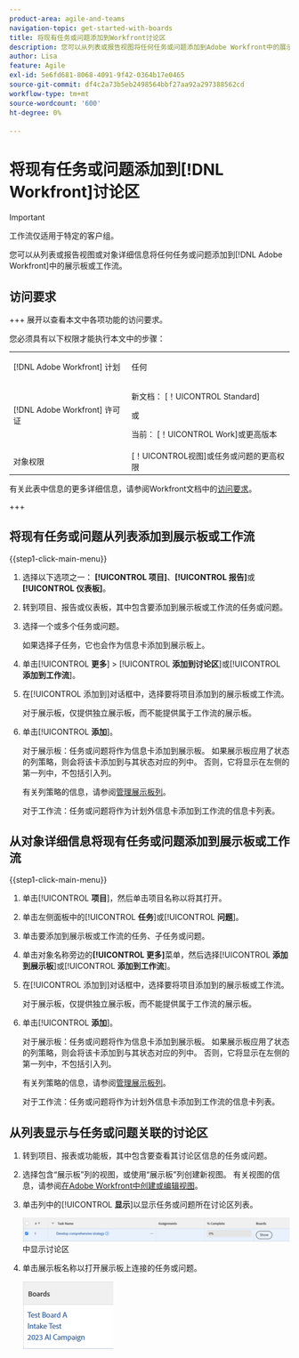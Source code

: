 ```yaml
---
product-area: agile-and-teams
navigation-topic: get-started-with-boards
title: 将现有任务或问题添加到Workfront讨论区
description: 您可以从列表或报告视图将任何任务或问题添加到Adobe Workfront中的展示板。
author: Lisa
feature: Agile
exl-id: 5e6fd681-8068-4091-9f42-0364b17e0465
source-git-commit: df4c2a73b5eb2498564bbf27aa92a297388562cd
workflow-type: tm+mt
source-wordcount: '600'
ht-degree: 0%

---
```


# 将现有任务或问题添加到[!DNL Workfront]讨论区

>[!IMPORTANT]
>
>工作流仅适用于特定的客户组。

您可以从列表或报告视图或对象详细信息将任何任务或问题添加到[!DNL Adobe Workfront]中的展示板或工作流。

## 访问要求

+++ 展开以查看本文中各项功能的访问要求。

您必须具有以下权限才能执行本文中的步骤：

<table style="table-layout:auto">
 <col>
 <col>
 <tbody>
  <tr>
   <td role="rowheader">[!DNL Adobe Workfront] 计划</td>
   <td> <p>任何</p> </td>
  </tr>
  <tr>
   <td role="rowheader">[!DNL Adobe Workfront] 许可证</td>
   <td>
   <p>新文档： [！UICONTROL Standard]</p> 
   <p>或</p>
   <p>当前： [！UICONTROL Work]或更高版本</p>
   </td>
  </tr>
  <tr>
   <td role="rowheader">对象权限</td>
   <td>[！UICONTROL视图]或任务或问题的更高权限 </td>
  </tr>
 </tbody>
</table>

有关此表中信息的更多详细信息，请参阅Workfront文档中的[访问要求](/help/quicksilver/administration-and-setup/add-users/access-levels-and-object-permissions/access-level-requirements-in-documentation.md)。

+++

## 将现有任务或问题从列表添加到展示板或工作流

{{step1-click-main-menu}}

1. 选择以下选项之一： **[!UICONTROL 项目]**、**[!UICONTROL 报告]**&#x200B;或&#x200B;**[!UICONTROL 仪表板]**。
1. 转到项目、报告或仪表板，其中包含要添加到展示板或工作流的任务或问题。
1. 选择一个或多个任务或问题。

   如果选择子任务，它也会作为信息卡添加到展示板上。

1. 单击&#x200B;[!UICONTROL **更多**] > [!UICONTROL **添加到讨论区**]&#x200B;或&#x200B;[!UICONTROL **添加到工作流**]。
1. 在[!UICONTROL 添加到]对话框中，选择要将项目添加到的展示板或工作流。

   对于展示板，仅提供独立展示板，而不能提供属于工作流的展示板。

1. 单击&#x200B;[!UICONTROL **添加**]。

   对于展示板：任务或问题将作为信息卡添加到展示板。 如果展示板应用了状态的列策略，则会将该卡添加到与其状态对应的列中。 否则，它将显示在左侧的第一列中，不包括引入列。

   有关列策略的信息，请参阅[管理展示板列](/help/quicksilver/agile/get-started-with-boards/manage-board-columns.md)。

   对于工作流：任务或问题将作为计划外信息卡添加到工作流的信息卡列表。

## 从对象详细信息将现有任务或问题添加到展示板或工作流

{{step1-click-main-menu}}

1. 单击&#x200B;[!UICONTROL **项目**]，然后单击项目名称以将其打开。
1. 单击左侧面板中的&#x200B;[!UICONTROL **任务**]&#x200B;或&#x200B;[!UICONTROL **问题**]。
1. 单击要添加到展示板或工作流的任务、子任务或问题。
1. 单击对象名称旁边的&#x200B;**[!UICONTROL 更多]**&#x200B;菜单，然后选择&#x200B;[!UICONTROL **添加到展示板**]&#x200B;或&#x200B;[!UICONTROL **添加到工作流**]。
1. 在[!UICONTROL 添加到]对话框中，选择要将项目添加到的展示板或工作流。

   对于展示板，仅提供独立展示板，而不能提供属于工作流的展示板。

1. 单击&#x200B;[!UICONTROL **添加**]。

   对于展示板：任务或问题将作为信息卡添加到展示板。 如果展示板应用了状态的列策略，则会将该卡添加到与其状态对应的列中。 否则，它将显示在左侧的第一列中，不包括引入列。

   有关列策略的信息，请参阅[管理展示板列](/help/quicksilver/agile/get-started-with-boards/manage-board-columns.md)。

   对于工作流：任务或问题将作为计划外信息卡添加到工作流的信息卡列表。

## 从列表显示与任务或问题关联的讨论区

1. 转到项目、报表或功能板，其中包含要查看其讨论区信息的任务或问题。
1. 选择包含“展示板”列的视图，或使用“展示板”列创建新视图。
有关视图的信息，请参阅[在Adobe Workfront中创建或编辑视图](/help/quicksilver/reports-and-dashboards/reports/reporting-elements/create-edit-views.md)。
1. 单击列中的&#x200B;[!UICONTROL **显示**]&#x200B;以显示任务或问题所在讨论区列表。

   ![在列](assets/show-boards-in-column.png)中显示讨论区

1. 单击展示板名称以打开展示板上连接的任务或问题。

   ![选择讨论区](assets/select-board-in-column.png)
